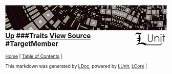 ![](../Content/LUnit-banner-small.png "")
[<img align="right" src="../Content/LUnit-logo-small.png">](../../README.md)
[Up](Traits.md)
###Traits
[View Source](Traits.md)
#TargetMember
---

[Home](../../README.md) | [Table of Contents](../../TableOfContents.md) | 


This markdown was generated by [LDoc](https://github.com/CodeSingularity/LDoc), powered by [LUnit](https://github.com/CodeSingularity/LUnit), [LCore](https://github.com/CodeSingularity/LCore) | 

